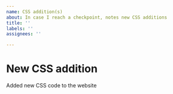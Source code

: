 ```yaml
---
name: CSS addition(s)
about: In case I reach a checkpoint, notes new CSS additions
title: ''
labels: ''
assignees: ''

---
```


# New CSS addition

Added new CSS code to the website
